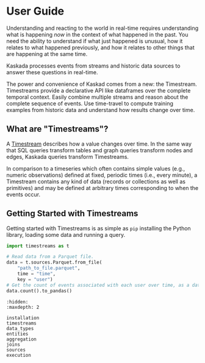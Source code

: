 # User Guide

Understanding and reacting to the world in real-time requires understanding what is happening _now_ in the context of what happened in the past.
You need the ability to understand if what just happened is unusual, how it relates to what happened previously, and how it relates to other things that are happening at the same time.

Kaskada processes events from streams and historic data sources to answer these questions in real-time.

The power and convenience of Kaskad comes from a new: the Timestream.
Timestreams provide a declarative API like dataframes over the complete temporal context.
Easily combine multiple streams and reason about the complete sequence of events.
Use time-travel to compute training examples from historic data and understand how results change over time.

## What are "Timestreams"?

A [Timestream](timestreams) describes how a value changes over time.
In the same way that SQL queries transform tables and graph queries transform nodes and edges, Kaskada queries transform Timestreams.

In comparison to a timeseries which often contains simple values (e.g., numeric observations) defined at fixed, periodic times (i.e., every minute), a Timestream contains any kind of data (records or collections as well as primitives) and may be defined at arbitrary times corresponding to when the events occur.

## Getting Started with Timestreams

Getting started with Timestreams is as simple as `pip` installing the Python library, loading some data and running a query.

```python
import timestreams as t

# Read data from a Parquet file.
data = t.sources.Parquet.from_file(
    "path_to_file.parquet",
    time = "time",
    key = "user")
# Get the count of events associated with each user over time, as a dataframe.
data.count().to_pandas()
```

```{toctree}
:hidden:
:maxdepth: 2

installation
timestreams
data_types
entities
aggregation
joins
sources
execution
```